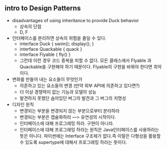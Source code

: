 ## intro to Design Patterns
- disadvantages of using inheritance to provide Duck behavior
    - 상속의 단점
    - D, F
- 인터페이스를 분리하면 상속의 위험을 줄일 수 있다.
    - interface Duck { swim(); display(); }
    - interface Quackable { quack }
    - interface Flyable { fly() }
    - 그런데 이런 경우 코드 중복을 피할 수 없다. 모든 클래스에서 Flyable 과 Quackable을 구현해야 하기 때문이다. Flyable의 구현을 바꿔야 한다면 최악이다.
- 변화를 만들어 내는 요소들이 무엇인가
    - 의존하고 있는 요소들의 변경 (만약 외부 API에 의존하고 있다면?)
    - 더 이상 경쟁력이 없는 기능과 모델의 성능
    - 발견하지 못했던 숨어있던 버그의 발견과 그 버그의 치명성
- 디자인 원칙
    - 변경되는 부분을 변경되지 않는 부분으로부터 분리하라
    - 변경되는 부분은 캡슐화하라 —> 유연성의 시작이다.
    - 인터페이스에 대해 프로그래밍 하라. 구현이 아니라.
    - 인터페이스에 대해 프로그래밍 하라는 원칙은 Java인터페이스를 사용하라는 뜻은 아니다. 파이썬에는 Interface 구조체가 없다.즉 이말은 다형성을 활용할 수 있도록 supertype에 대해서 프로그래밍 하라는 뜻이다. 
